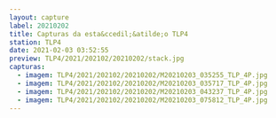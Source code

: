 ```yaml
---
layout: capture
label: 20210202
title: Capturas da esta&ccedil;&atilde;o TLP4
station: TLP4
date: 2021-02-03 03:52:55
preview: TLP4/2021/202102/20210202/stack.jpg
capturas:
  - imagem: TLP4/2021/202102/20210202/M20210203_035255_TLP_4P.jpg
  - imagem: TLP4/2021/202102/20210202/M20210203_035717_TLP_4P.jpg
  - imagem: TLP4/2021/202102/20210202/M20210203_043237_TLP_4P.jpg
  - imagem: TLP4/2021/202102/20210202/M20210203_075812_TLP_4P.jpg
---
```

